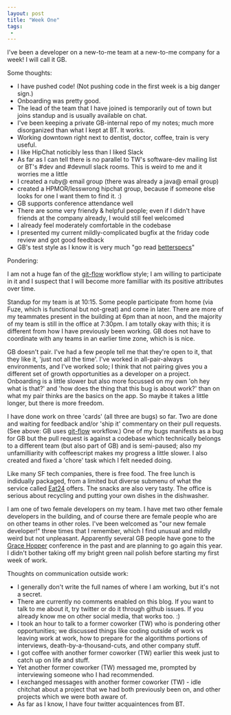 ```yaml
---
layout: post
title: "Week One"
tags:
 -
---
```


I've been a developer on a new-to-me team at a new-to-me company for a week! I will call it GB.

Some thoughts:

- I have pushed code! (Not pushing code in the first week is a big danger sign.)
- Onboarding was pretty good. 
- The lead of the team that I have joined is temporarily out of town but joins standup and is usually available on chat. 
- I've been keeping a private GB-internal repo of my notes; much more disorganized than what I kept at BT. It works.
- Working downtown right next to dentist, doctor, coffee, train is very useful.
- I like HipChat noticibly less than I liked Slack
- As far as I can tell there is no parallel to TW's software-dev mailing list or BT's #dev and #devnull slack rooms. This is weird to me and it worries me a little
- I created a ruby@ email group (there was already a java@ email group)
- created a HPMOR/lesswrong hipchat group, because if someone else looks for one I want them to find it. :) 
- GB supports conference attendance well
- There are some very friendy & helpful people; even if I didn't have friends at the company already, I would still feel welcomed
- I already feel moderately comfortable in the codebase
- I presented my current mildly-complicated bugfix at the friday code review and got good feedback
- GB's test style as I know it is very much "go read [betterspecs](http://betterspecs.org/)"

Pondering:

I am not a huge fan of the [git-flow](http://nvie.com/posts/a-successful-git-branching-model/) workflow style; I am willing to participate in it and I suspect that I will become more familliar with its positive attributes over time. 

Standup for my team is at 10:15. Some people participate from home (via Fuze, which is functional but not-great) and come in later. There are more of my teammates present in the building at 6pm than at noon, and the majority of my team is still in the office at 7:30pm. I am totally okay with this; it is different from how I have previously been working. GB does not have to coordinate with any teams in an earlier time zone, which is is nice. 

GB doesn't pair. I've had a few people tell me that they're open to it, that they like it, 'just not all the time'. I've worked in all-pair-always environments, and I've worked solo; I think that not pairing gives you a different set of growth opportunities as a developer on a project. Onboarding is a little slower but also more focussed on my own 'oh hey what is that?' and 'how does the thing that this bug is about work?' than on what my pair thinks are the basics on the app. So maybe it takes a little longer, but there is more freedom. 

I have done work on three 'cards' (all three are bugs) so far. Two are done and waiting for feedback and/or 'ship it' commentary on their pull requests. (See above: GB uses [git-flow](http://nvie.com/posts/a-successful-git-branching-model/) workflow.) One of my bugs manifests as a bug for GB but the pull request is against a codebase which technically belongs to a different team (but also part of GB) and is semi-paused; also my unfamilliarity with coffeescript makes my progress a little slower. I also created and fixed a 'chore' task which I felt needed doing. 

Like many SF tech companies, there is free food. The free lunch is indidually packaged, from a limited but diverse submenu of what the service called [Eat24](http://eat24.com/) offers. The snacks are also very tasty. The office is serious about recycling and putting your own dishes in the dishwasher. 

I am one of two female developers on my team. I have met two other female developers in the building, and of course there are female people who are on other teams in other roles. I've been welcomed as "our new female developer!" three times that I remember, which I find unusual and mildly weird but not unpleasant. Apparently several GB people have gone to the [Grace Hopper](http://gracehopper.org/) conference in the past and are planning to go again this year. I didn't bother taking off my bright green nail polish before starting my first week of work.



Thoughts on communication outside work:

- I generally don't write the full names of where I am working, but it's not a secret. 
- There are currently no comments enabled on this blog. If you want to talk to me about it, try twitter or do it through github issues. If you already know me on other social media, that works too. :)
- I took an hour to talk to a former coworker (TW) who is pondering other opportunities; we discussed things like coding outside of work vs leaving work at work, how to prepare for the algorithms portions of interviews, death-by-a-thousand-cuts, and other company stuff. 
- I got coffee with another former coworker (TW) earlier this week just to catch up on life and stuff.
- Yet another former coworker (TW) messaged me, prompted by interviewing someone who I had recommended.
- I exchanged messages with another former coworker (TW) - idle chitchat about a project that we had both previously been on, and other projects which we were both aware of. 
- As far as I know, I have four twitter acquaintences from BT. 

